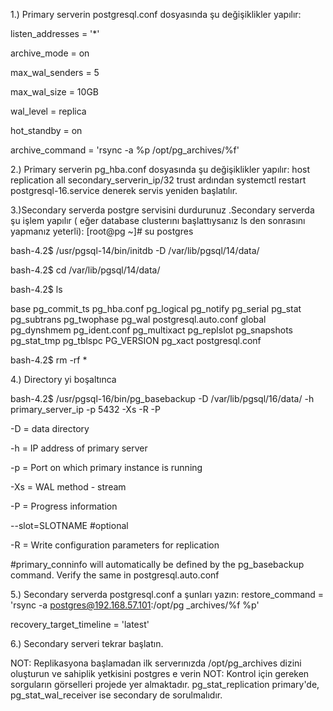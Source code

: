 1.) Primary serverin postgresql.conf dosyasında şu değişiklikler yapılır:

listen_addresses = '*'

archive_mode = on

max_wal_senders = 5 

max_wal_size = 10GB    

wal_level = replica

hot_standby = on   

archive_command = 'rsync -a %p /opt/pg_archives/%f' 

2.)  Primary serverin pg_hba.conf dosyasında şu değişiklikler yapılır:
	 host    replication  all   secondary_serverin_ip/32   trust
ardından systemctl restart postgresql-16.service denerek servis yeniden başlatılır.

3.)Secondary serverda postgre servisini durdurunuz .Secondary serverda şu işlem yapılır ( eğer database clusterını başlattıysanız ls den sonrasını yapmanız yeterli):
[root@pg ~]# su postgres

bash-4.2$ /usr/pgsql-14/bin/initdb -D /var/lib/pgsql/14/data/

bash-4.2$ cd /var/lib/pgsql/14/data/

bash-4.2$ ls

base pg_commit_ts  pg_hba.conf    pg_logical    pg_notify pg_serial     pg_stat    pg_subtrans pg_twophase  pg_wal   postgresql.auto.conf global pg_dynshmem   pg_ident.conf  pg_multixact  pg_replslot pg_snapshots  pg_stat_tmp  pg_tblspc PG_VERSION   pg_xact  postgresql.conf

bash-4.2$ rm -rf *

4.) Directory yi boşaltınca

bash-4.2$ /usr/pgsql-16/bin/pg_basebackup -D /var/lib/pgsql/16/data/ -h primary_server_ip -p 5432 -Xs -R -P

-D = data directory

-h  = IP address of primary server

-p = Port on which primary instance is running

-Xs = WAL method - stream

-P = Progress information

--slot=SLOTNAME  #optional

-R = Write configuration parameters for replication

#primary_conninfo will automatically be defined by the pg_basebackup command.  Verify the same in postgresql.auto.conf

5.) Secondary serverda postgresql.conf a şunları yazın:
restore_command = 'rsync -a  postgres@192.168.57.101:/opt/pg
_archives/%f %p' 

recovery_target_timeline = 'latest'

6.) Secondary serveri tekrar başlatın.

NOT: Replikasyona başlamadan ilk serverınızda /opt/pg_archives dizini oluşturun ve sahiplik yetkisini postgres e verin
NOT: Kontrol için gereken sorguların görselleri projede yer almaktadır. pg_stat_replication primary'de, pg_stat_wal_receiver ise secondary de sorulmalıdır. 
